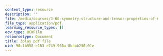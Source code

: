 ```yaml
---
content_type: resource
description: ''
file: /media/courses/3-60-symmetry-structure-and-tensor-properties-of-materials-fall-2005/98c1b558e183e749960a8babb250b01e_ew9ujMlyOTU.pdf
file_type: application/pdf
learning_resource_types: []
ocw_type: OCWFile
resourcetype: Document
title: 3play pdf file
uid: 98c1b558-e183-e749-960a-8babb250b01e
---
```

